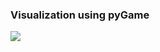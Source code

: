 ### Visualization using pyGame

[![](https://img.youtube.com/vi/mMRvVpJYxkk/1.jpg)](https://www.youtube.com/watch?v=mMRvVpJYxkk "Visualizer")
